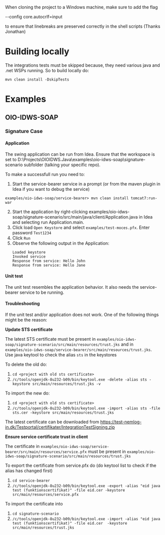 When cloning the project to a Windows machine, make sure to add the flag

--config core.autocrlf=input

to ensure that linebreaks are preserved correctly in the shell scripts (Thanks Jonathan)

# Building locally

The integrations tests must be skipped because, they need various java and .net WSPs running.
So to build locally do:

`mvn clean install -DskipTests`

# Examples

## OIO-IDWS-SOAP

### Signature Case

#### Application
The swing application can be run from Idea. Ensure that the workspace is set to D:\Projects\OIOIDWS.Java\examples\oio-idws-soap\signature-scenario subfolder (talking your specific repo).

To make a successfull run you need to:
1. Start the service-bearer service in a prompt (or from the maven plugin in Idea if you want to debug the service)

`examples/oio-idws-soap/service-bearer> mvn clean install tomcat7:run-war`

2. Start the application by right-clicking examples/oio-idws-soap/signature-scenario/src/main/java/client/Application.java in Idea and selecting run Application.main. 
3. Click load `Open Keystore` and select `examples/test-moces.pfx`. Enter password `Test1234`
4. Click `Run`
5. Observe the following output in the Application:
   ```
   Loaded keystore
   Invoked service
   Response from service: Hello John
   Response from service: Hello Jane
   ```

#### Unit test

The unit test resembles the application behavior. It also needs the service-bearer service to be running.

#### Troubleshooting

If the unit test and/or application does not work. One of the following things might be the reason:

**Update STS certificate** 

The latest STS certificate must be present in 
    `examples/oio-idws-soap/signature-scenario/src/main/resources/trust.jks`
    and in
    `examples/oio-idws-soap/service-bearer/src/main/resources/trust.jks`.
Use java keytool to check the alias `sts` in the keystores  

To delete the old do:

1. `cd <project with old sts certificate>`
2. `/c/tools/openjdk-8u232-b09/bin/keytool.exe -delete -alias sts -keystore src/main/resources/trust.jks -v`

To import the new do:

1. `cd <project with old sts certificate>`
2. `/c/tools/openjdk-8u232-b09/bin/keytool.exe -import -alias sts -file sts.cer -keystore src/main/resources/trust.jks`

The latest certificate can be downloaded from https://test-nemlog-in.dk/Testportal/certifikater/IntegrationTestSigning.zip 

**Ensure service certificate trust in client**

The certificate in `examples/oio-idws-soap/service-bearer/src/main/resources/service.pfx`
must be present in `examples/oio-idws-soap/signature-scenario/src/main/resources/trust.jks`

To export the certificate from service.pfx do (do keytool list to check if the alias has changed first)
1. `cd service-bearer`
2. `/c/tools/openjdk-8u232-b09/bin/keytool.exe -export -alias "eid java test (funktionscertifikat)" -file eid.cer -keystore src/main/resources/service.pfx`

To import the certificate into 
1. `cd signature-scenario`
2. `/c/tools/openjdk-8u232-b09/bin/keytool.exe -import -alias "eid java test (funktionscertifikat)" -file eid.cer  -keystore src/main/resources/trust.jks`
